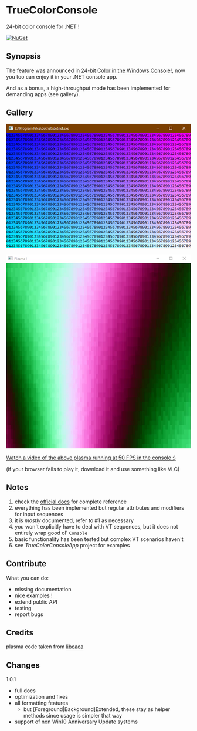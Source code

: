 # TrueColorConsole
24-bit color console for .NET !

[![NuGet](https://img.shields.io/badge/nuget-v1.0.1-blue.svg)](https://www.nuget.org/packages/TrueColorConsole/)

## Synopsis

The feature was announced in [24-bit Color in the Windows Console!](https://blogs.msdn.microsoft.com/commandline/2016/09/22/24-bit-color-in-the-windows-console/), now you too can enjoy it in your .NET console app.

And as a bonus, a high-throughput mode has been implemented for demanding apps (see gallery).

## Gallery

![](https://github.com/aybe/TrueColorConsole/raw/master/example1.png)


![](https://github.com/aybe/TrueColorConsole/raw/master/example3.png)

[Watch a video of the above plasma running at 50 FPS in the console :)](https://github.com/aybe/TrueColorConsole/raw/master/example3.webm)

(if your browser fails to play it, download it and use something like VLC)

## Notes

1. check the [official docs](https://docs.microsoft.com/en-us/windows/console/console-virtual-terminal-sequences) for complete reference
2. everything has been implemented but regular attributes and modifiers for input sequences
3. it is *mostly* documented, refer to #1 as necessary
4. you won't explicitly have to deal with VT sequences, but it does not entirely wrap good ol' `Console`
5. basic functionality has been tested but complex VT scenarios haven't
6. see *TrueColorConsoleApp* project for examples

## Contribute

What you can do:

- missing documentation
- nice examples !
- extend public API 
- testing
- report bugs

## Credits

plasma code taken from [libcaca](http://caca.zoy.org/wiki/libcaca) 

## Changes

1.0.1

- full docs
- optimization and fixes
- all formatting features
  - but [Foreground|Background]Extended, these stay as helper methods since usage is simpler that way
- support of non Win10 Anniversary Update systems

